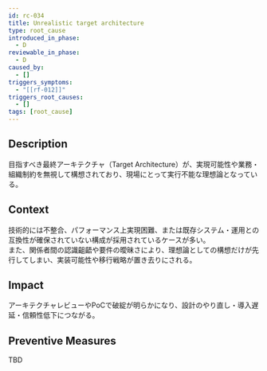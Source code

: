 ```yaml
---
id: rc-034
title: Unrealistic target architecture
type: root_cause
introduced_in_phase:
  - D
reviewable_in_phase:
  - D
caused_by:
  - []
triggers_symptoms:
  - "[[rf-012]]"
triggers_root_causes:
  - []
tags: [root_cause]
---
```


## Description
目指すべき最終アーキテクチャ（Target Architecture）が、実現可能性や業務・組織制約を無視して構想されており、現場にとって実行不能な理想論となっている。

## Context
技術的には不整合、パフォーマンス上実現困難、または既存システム・運用との互換性が確保されていない構成が採用されているケースが多い。  
また、関係者間の認識齟齬や要件の曖昧さにより、理想論としての構想だけが先行してしまい、実装可能性や移行戦略が置き去りにされる。

## Impact
アーキテクチャレビューやPoCで破綻が明らかになり、設計のやり直し・導入遅延・信頼性低下につながる。

## Preventive Measures
TBD